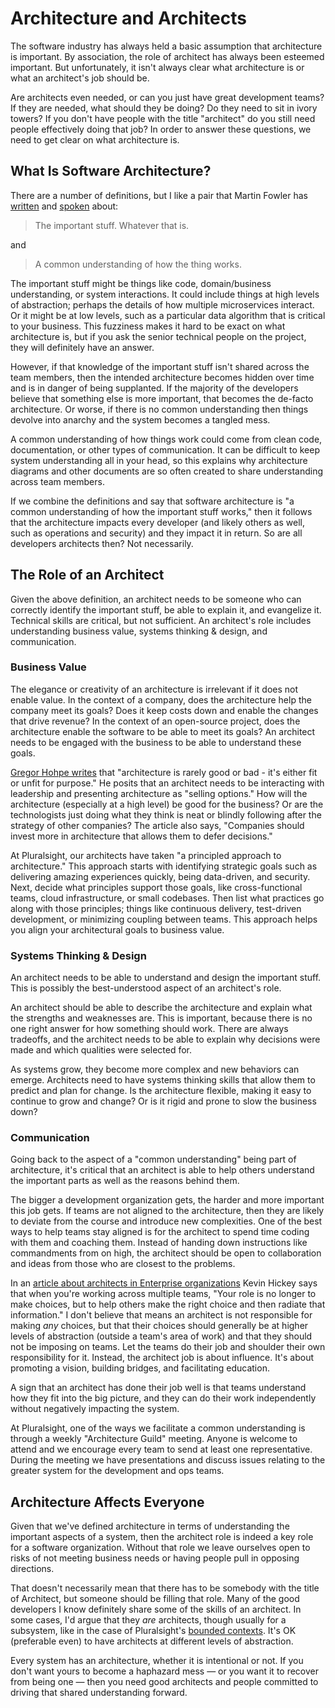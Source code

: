 # Architecture and Architects

The software industry has always held a basic assumption that architecture is important.
By association, the role of architect has always been esteemed important.
But unfortunately, it isn't always clear what architecture is or what an architect's job should be.

Are architects even needed, or can you just have great development teams?
If they are needed, what should they be doing?
Do they need to sit in ivory towers?
If you don't have people with the title "architect" do you still need people effectively doing that job?
In order to answer these questions, we need to get clear on what architecture is.


## What Is Software Architecture?
There are a number of definitions, but I like a pair that Martin Fowler has
[written](https://martinfowler.com/ieeeSoftware/whoNeedsArchitect.pdf)
and [spoken](https://www.youtube.com/watch?v=DngAZyWMGR0) about:

> The important stuff. Whatever that is.

and

> A common understanding of how the thing works.

The important stuff might be things like code, domain/business understanding, or system interactions.
It could include things at high levels of abstraction; perhaps the details of how multiple microservices interact.
Or it might be at low levels, such as a particular data algorithm that is critical to your business.
This fuzziness makes it hard to be exact on what architecture is, but if you ask the senior technical people on the project,
they will definitely have an answer.

However, if that knowledge of the important stuff isn't shared across the team members,
then the intended architecture becomes hidden over time and is in danger of being supplanted.
If the majority of the developers believe that something else is more important, that becomes the de-facto architecture.
Or worse, if there is no common understanding then things devolve into anarchy and the system becomes a tangled mess.

A common understanding of how things work could come from clean code, documentation, or other types of communication.
It can be difficult to keep system understanding all in your head,
so this explains why architecture diagrams and other documents are so often created to share understanding across team members.

If we combine the definitions and say that software architecture is "a common understanding of how the important stuff works,"
then it follows that the architecture impacts every developer (and likely others as well, such as operations and security)
and they impact it in return.
So are all developers architects then?
Not necessarily.


## The Role of an Architect
Given the above definition, an architect needs to be someone who can correctly identify the important stuff,
be able to explain it, and evangelize it.
Technical skills are critical, but not sufficient.
An architect's role includes understanding business value, systems thinking & design, and communication.

### Business Value
The elegance or creativity of an architecture is irrelevant if it does not enable value.
In the context of a company, does the architecture help the company meet its goals?
Does it keep costs down and enable the changes that drive revenue?
In the context of an open-source project, does the architecture enable the software to be able to meet its goals?
An architect needs to be engaged with the business to be able to understand these goals.

[Gregor Hohpe writes](https://martinfowler.com/articles/architect-elevator.html) that
"architecture is rarely good or bad - it's either fit or unfit for purpose."
He posits that an architect needs to be interacting with leadership and presenting architecture as "selling options."
How will the architecture (especially at a high level) be good for the business?
Or are the technologists just doing what they think is neat or blindly following after the strategy of other companies?
The article also says, "Companies should invest more in architecture that allows them to defer decisions."

At Pluralsight, our architects have taken "a principled approach to architecture."
This approach starts with identifying strategic goals such as delivering amazing experiences quickly, being data-driven, and security.
Next, decide what principles support those goals, like cross-functional teams, cloud infrastructure, or small codebases.
Then list what practices go along with those principles; things like continuous delivery, test-driven development, or minimizing coupling between teams.
This approach helps you align your architectural goals to business value.

### Systems Thinking & Design
An architect needs to be able to understand and design the important stuff.
This is possibly the best-understood aspect of an architect's role.

An architect should be able to describe the architecture and explain what the strengths and weaknesses are.
This is important, because there is no one right answer for how something should work.
There are always tradeoffs, and the architect needs to be able to explain why decisions were made
and which qualities were selected for.

As systems grow, they become more complex and new behaviors can emerge.
Architects need to have systems thinking skills that allow them to predict and plan for change.
Is the architecture flexible, making it easy to continue to grow and change?
Or is it rigid and prone to slow the business down?

### Communication
Going back to the aspect of a "common understanding" being part of architecture,
it's critical that an architect is able to help others understand the important parts
as well as the reasons behind them.

The bigger a development organization gets, the harder and more important this job gets.
If teams are not aligned to the architecture, then they are likely to deviate from the course and introduce new complexities.
One of the best ways to help teams stay aligned is for the architect to spend time coding with them and coaching them.
Instead of handing down instructions like commandments from on high,
the architect should be open to collaboration and ideas from those who are closest to the problems.

In an [article about architects in Enterprise organizations](https://martinfowler.com/articles/ea-in-lean-enterprise.html)
Kevin Hickey says that when you're working across multiple teams,
"Your role is no longer to make choices, but to help others make the right choice and then radiate that information."
I don't believe that means an architect is not responsible for making _any_ choices,
but that their choices should generally be at higher levels of abstraction (outside a team's area of work)
and that they should not be imposing on teams.
Let the teams do their job and shoulder their own responsibility for it.
Instead, the architect job is about influence.
It's about promoting a vision, building bridges, and facilitating education.

A sign that an architect has done their job well is that teams understand how they fit into the big picture,
and they can do their work independently without negatively impacting the system.

At Pluralsight, one of the ways we facilitate a common understanding is through a weekly "Architecture Guild" meeting.
Anyone is welcome to attend and we encourage every team to send at least one representative.
During the meeting we have presentations and discuss issues relating to the greater system for the development and ops teams.


## Architecture Affects Everyone
Given that we've defined architecture in terms of understanding the important aspects of a system,
then the architect role is indeed a key role for a software organization.
Without that role we leave ourselves open to risks of not meeting business needs or having people pull in opposing directions.

That doesn't necessarily mean that there has to be somebody with the title of Architect, but someone should be filling that role.
Many of the good developers I know definitely share some of the skills of an architect.
In some cases, I'd argue that they _are_ architects, though usually for a subsystem,
like in the case of Pluralsight's [bounded contexts](https://www.pluralsight.com/tech-blog/system-architecture-bounded-contexts).
It's OK (preferable even) to have architects at different levels of abstraction.

Every system has an architecture, whether it is intentional or not.
If you don't want yours to become a haphazard mess &mdash; or you want it to recover from being one &mdash;
then you need good architects and people committed to driving that shared understanding forward.